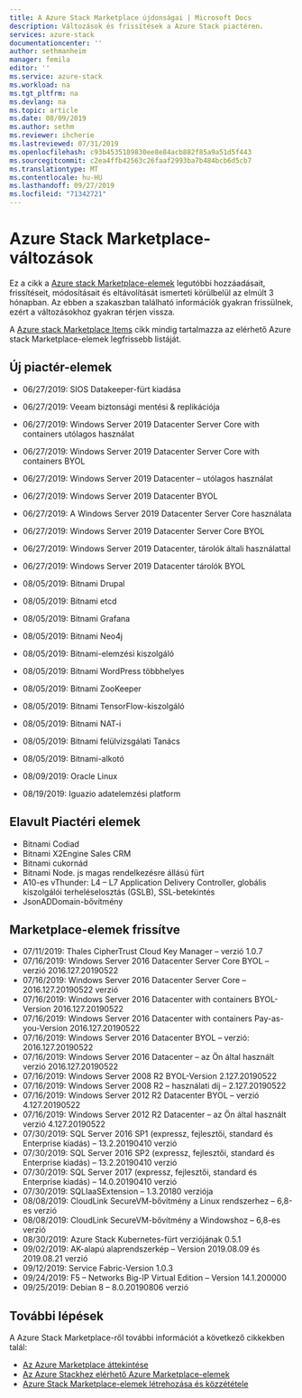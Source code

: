 ```yaml
---
title: A Azure Stack Marketplace újdonságai | Microsoft Docs
description: Változások és frissítések a Azure Stack piactéren.
services: azure-stack
documentationcenter: ''
author: sethmanheim
manager: femila
editor: ''
ms.service: azure-stack
ms.workload: na
ms.tgt_pltfrm: na
ms.devlang: na
ms.topic: article
ms.date: 08/09/2019
ms.author: sethm
ms.reviewer: ihcherie
ms.lastreviewed: 07/31/2019
ms.openlocfilehash: c93b4535189830ee8e84acb882f85a9a51d5f443
ms.sourcegitcommit: c2ea4ffb42563c26faaf2993ba7b484bcb6d5cb7
ms.translationtype: MT
ms.contentlocale: hu-HU
ms.lasthandoff: 09/27/2019
ms.locfileid: "71342721"
---
```

# <a name="azure-stack-marketplace-changes"></a>Azure Stack Marketplace-változások

Ez a cikk a [Azure stack Marketplace-elemek](azure-stack-marketplace-azure-items.md) legutóbbi hozzáadásait, frissítéseit, módosításait és eltávolítását ismerteti körülbelül az elmúlt 3 hónapban. Az ebben a szakaszban található információk gyakran frissülnek, ezért a változásokhoz gyakran térjen vissza.

A [Azure stack Marketplace Items](azure-stack-marketplace-azure-items.md) cikk mindig tartalmazza az elérhető Azure stack Marketplace-elemek legfrissebb listáját.

## <a name="new-marketplace-items"></a>Új piactér-elemek

- 06/27/2019:   SIOS Datakeeper-fürt kiadása

- 06/27/2019:   Veeam biztonsági mentési & replikációja

- 06/27/2019: Windows Server 2019 Datacenter Server Core with containers utólagos használat

- 06/27/2019: Windows Server 2019 Datacenter Server Core with containers BYOL

- 06/27/2019:   Windows Server 2019 Datacenter – utólagos használat

- 06/27/2019:   Windows Server 2019 Datacenter BYOL

- 06/27/2019: A Windows Server 2019 Datacenter Server Core használata

- 06/27/2019: Windows Server 2019 Datacenter Server Core BYOL

- 06/27/2019:   Windows Server 2019 Datacenter, tárolók általi használattal

- 06/27/2019:   Windows Server 2019 Datacenter tárolók BYOL

- 08/05/2019: Bitnami Drupal

- 08/05/2019: Bitnami etcd

- 08/05/2019: Bitnami Grafana

- 08/05/2019: Bitnami Neo4j

- 08/05/2019: Bitnami-elemzési kiszolgáló

- 08/05/2019: Bitnami WordPress többhelyes

- 08/05/2019: Bitnami ZooKeeper

- 08/05/2019: Bitnami TensorFlow-kiszolgáló

- 08/05/2019: Bitnami NAT-i

- 08/05/2019: Bitnami felülvizsgálati Tanács

- 08/05/2019: Bitnami-alkotó

- 08/09/2019: Oracle Linux

- 08/19/2019: Iguazio adatelemzési platform


## <a name="deprecated-marketplace-items"></a>Elavult Piactéri elemek

- Bitnami Codiad
- Bitnami X2Engine Sales CRM
- Bitnami cukornád
- Bitnami Node. js magas rendelkezésre állású fürt
- A10-es vThunder: L4 – L7 Application Delivery Controller, globális kiszolgálói terheléselosztás (GSLB), SSL-betekintés
- JsonADDomain-bővítmény

## <a name="updated-marketplace-items"></a>Marketplace-elemek frissítve

- 07/11/2019:   Thales CipherTrust Cloud Key Manager – verzió 1.0.7
- 07/16/2019:   Windows Server 2016 Datacenter Server Core BYOL – verzió 2016.127.20190522
- 07/16/2019:   Windows Server 2016 Datacenter Server Core – 2016.127.20190522 verzió
- 07/16/2019:   Windows Server 2016 Datacenter with containers BYOL-Version 2016.127.20190522
- 07/16/2019:   Windows Server 2016 Datacenter with containers Pay-as-you-Version 2016.127.20190522
- 07/16/2019:   Windows Server 2016 Datacenter BYOL – verzió: 2016.127.20190522
- 07/16/2019:   Windows Server 2016 Datacenter – az Ön által használt verzió 2016.127.20190522
- 07/16/2019:   Windows Server 2008 R2 BYOL-Version 2.127.20190522
- 07/16/2019:   Windows Server 2008 R2 – használati díj – 2.127.20190522
- 07/16/2019:   Windows Server 2012 R2 Datacenter BYOL – verzió 4.127.20190522
- 07/16/2019:   Windows Server 2012 R2 Datacenter – az Ön által használt verzió 4.127.20190522
- 07/30/2019: SQL Server 2016 SP1 (expressz, fejlesztői, standard és Enterprise kiadás) – 13.2.20190410 verzió
- 07/30/2019: SQL Server 2016 SP2 (expressz, fejlesztői, standard és Enterprise kiadás) – 13.2.20190410 verzió
- 07/30/2019: SQL Server 2017 (expressz, fejlesztői, standard és Enterprise kiadás) – 14.0.20190410 verzió
- 07/30/2019: SQLIaaSExtension – 1.3.20180 verziója
- 08/08/2019: CloudLink SecureVM-bővítmény a Linux rendszerhez – 6,8-es verzió
- 08/08/2019: CloudLink SecureVM-bővítmény a Windowshoz – 6,8-es verzió
- 08/30/2019: Azure Stack Kubernetes-fürt verziójának 0.5.1
- 09/02/2019: AK-alapú alaprendszerkép – Version 2019.08.09 és 2019.08.21 verzió
- 09/12/2019: Service Fabric-Version 1.0.3
- 09/24/2019: F5 – Networks Big-IP Virtual Edition – Version 14.1.200000
- 09/25/2019: Debian 8 – 8.0.20190806 verzió


## <a name="next-steps"></a>További lépések

A Azure Stack Marketplace-ről további információt a következő cikkekben talál:

- [Az Azure Marketplace áttekintése](azure-stack-marketplace.md)
- [Az Azure Stackhez elérhető Azure Marketplace-elemek](azure-stack-marketplace-azure-items.md)
- [Azure Stack Marketplace-elemek létrehozása és közzététele](azure-stack-create-and-publish-marketplace-item.md)
